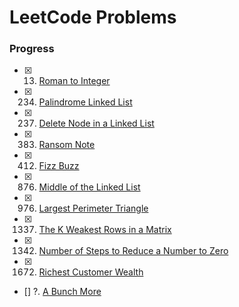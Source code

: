 # LeetCode Problems

### Progress

- [x] 13. [Roman to Integer](https://github.com/gebarb/leetcode/blob/master/problems/roman_to_int.py)
- [x] 234. [Palindrome Linked List](https://github.com/gebarb/leetcode/blob/master/problems/linked_list_palindrome.py)
- [x] 237. [Delete Node in a Linked List](https://github.com/gebarb/leetcode/blob/master/problems/delete_node_linked_list.c)
- [x] 383. [Ransom Note](https://github.com/gebarb/leetcode/blob/master/problems/ransom_note.py)
- [x] 412. [Fizz Buzz](https://github.com/gebarb/leetcode/blob/master/problems/fizz_buzz.py)
- [x] 876. [Middle of the Linked List](https://github.com/gebarb/leetcode/blob/master/problems/mid_linked_list.c)
- [x] 976. [Largest Perimeter Triangle](https://github.com/gebarb/leetcode/blob/master/problems/lrg_perimeter_tri.py)
- [x] 1337. [The K Weakest Rows in a Matrix](https://github.com/gebarb/leetcode/blob/master/problems/k_weakest_rows.ts)
- [x] 1342. [Number of Steps to Reduce a Number to Zero](https://github.com/gebarb/leetcode/blob/master/problems/reduce_to_zero.ts)
- [x] 1672. [Richest Customer Wealth](https://github.com/gebarb/leetcode/blob/master/problems/richest_customer.py)
- [] ?. [A Bunch More](https://github.com/gebarb/leetcode/blob/master/problems/)